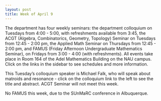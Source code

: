 ```yaml
---
layout: post
title: Week of April 9
---
```


The department has four weekly seminars: the department colloquium on Tuesdays from 4:00 - 5:00, with refreshments available from 3:45, the ACGT (Algebra, Combinatorics, Geometry, Topology) Seminar on Tuesdays from 12:45 - 2:00 pm, the Applied Math Seminar on Thursdays from 12:45 - 2:00 pm, and FAMUS (Friday Afternoon Undergraduate Mathematics Seminar), on Fridays from 3:00 - 4:00 (with refreshments). All events take place in Room 164 of the Adel Mathematics Building on the NAU campus. Click on the links in the sidebar to see schedules and more information.

This Tuesday’s colloquium speaker is Michael Falk, who will speak about matroids and resonance - click on the colloquium link to the left to see the title and abstract. ACGT Seminar will not meet this week.

No FAMUS this week, due to the SUnMaRC conference in Albuquerque. 
